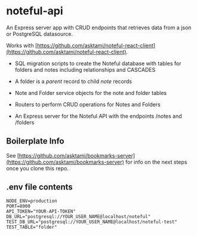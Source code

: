 # noteful-api

An Express server app with CRUD endpoints that retrieves data from a json or PostgreSQL datasource.

Works with [https://github.com/asktami/noteful-react-client](https://github.com/asktami/noteful-react-client).

- SQL migration scripts to create the Noteful database with tables for folders and notes including relationships and CASCADES

- A folder is a _parent_ record to child _note_ records

- Note and Folder service objects for the note and folder tables

- Routers to perform CRUD operations for Notes and Folders

- An Express server for the Noteful API with the endpoints /notes and /folders

## Boilerplate Info

See [https://github.com/asktami/bookmarks-server](https://github.com/asktami/bookmarks-server) for info on the next steps once you clone this repo.

## .env file contents

```
NODE_ENV=production
PORT=8000
API_TOKEN="YOUR-API-TOKEN"
DB_URL="postgresql://YOUR_USER_NAME@localhost/noteful"
TEST_DB_URL="postgresql://YOUR_USER_NAME@localhost/noteful-test"
TEST_TABLE="folder"
```
